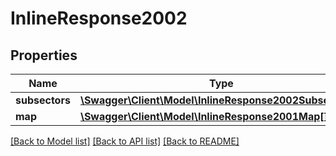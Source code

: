 # InlineResponse2002

## Properties
Name | Type | Description | Notes
------------ | ------------- | ------------- | -------------
**subsectors** | [**\Swagger\Client\Model\InlineResponse2002Subsectors[]**](InlineResponse2002Subsectors.md) |  | [optional] 
**map** | [**\Swagger\Client\Model\InlineResponse2001Map[]**](InlineResponse2001Map.md) |  | [optional] 

[[Back to Model list]](../README.md#documentation-for-models) [[Back to API list]](../README.md#documentation-for-api-endpoints) [[Back to README]](../README.md)


